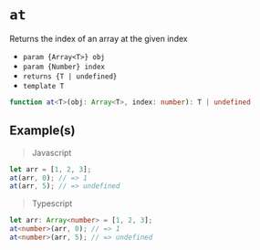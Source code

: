 # `at`

Returns the index of an array at the given index

* `param {Array<T>} obj`
* `param {Number} index`
* `returns {T | undefined}`
* `template T`

```typescript
function at<T>(obj: Array<T>, index: number): T | undefined
```

## Example(s)

> Javascript

```javascript
let arr = [1, 2, 3];
at(arr, 0); // => 1
at(arr, 5); // => undefined
```
> Typescript

```typescript
let arr: Array<number> = [1, 2, 3];
at<number>(arr, 0); // => 1
at<number>(arr, 5); // => undefined
```